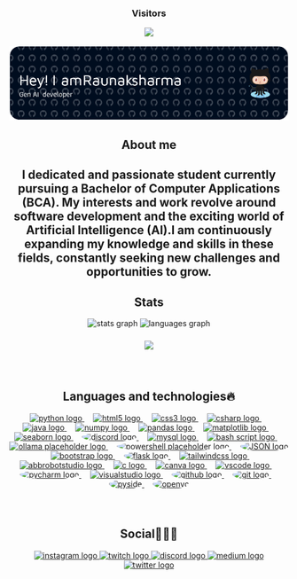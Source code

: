 <h3 align="center">Visitors</h3>


<div align="center">
  <img src="https://profile-counter.glitch.me/CoderRony955/count.svg?"  />
</div>

![Header](./github-header-image.png)

<h2 align="center">About me</h2>
<h2 align="center">I dedicated and passionate student currently pursuing a Bachelor of Computer Applications (BCA). My interests and work revolve around software development and the exciting world of Artificial Intelligence (AI).I am continuously expanding my knowledge and skills in these fields, constantly seeking new challenges and opportunities to grow.</h2>

###

<div align="center">
   <h2>Stats</h2>
  <img src="https://github-readme-stats.vercel.app/api?username=CoderRony955&hide_title=false&hide_rank=false&show_icons=true&include_all_commits=true&count_private=true&disable_animations=false&theme=dracula&locale=en&hide_border=false" height="150" alt="stats graph"  />
  <img src="https://github-readme-stats.vercel.app/api/top-langs?username=CoderRony955&locale=en&hide_title=false&layout=compact&card_width=320&langs_count=5&theme=dark&hide_border=false" height="150" alt="languages graph"  />
</div>




###
<div align="center">
  <img height="270" src="https://media1.tenor.com/m/XrdDpwgmEKYAAAAC/typing-papers.gif"  />
</div>

###


<br clear="both">

<div align="center">
  <h2>Languages and technologies🔥</h2>
  
  <a href="https://www.python.org" target="_blank">
    <img src="https://cdn.jsdelivr.net/gh/devicons/devicon/icons/python/python-original.svg" height="56" alt="python logo" />
  </a>
  <img width="12" />
  <a href="https://developer.mozilla.org/en-US/docs/Web/HTML" target="_blank">
    <img src="https://cdn.jsdelivr.net/gh/devicons/devicon/icons/html5/html5-original.svg" height="56" alt="html5 logo" />
  </a>
  <img width="12" />
  <a href="https://developer.mozilla.org/en-US/docs/Web/CSS" target="_blank">
    <img src="https://cdn.jsdelivr.net/gh/devicons/devicon/icons/css3/css3-original.svg" height="56" alt="css3 logo" />
  </a>
  <img width="12" />
  <a href="https://docs.microsoft.com/en-us/dotnet/csharp/" target="_blank">
    <img src="https://cdn.jsdelivr.net/gh/devicons/devicon/icons/csharp/csharp-original.svg" height="56" alt="csharp logo" />
  </a>
  <img width="12" />
  <a href="https://www.java.com/en/" target="_blank">
    <img src="https://cdn.iconscout.com/icon/free/png-512/free-java-logo-icon-download-in-svg-png-gif-file-formats--wordmark-programming-language-pack-logos-icons-1174953.png?f=webp&w=256" height="56" alt="java logo" />
  </a>
  <img width="12" />
  <a href="https://numpy.org" target="_blank">
    <img src="https://cdn.jsdelivr.net/gh/devicons/devicon/icons/numpy/numpy-original.svg" height="56" alt="numpy logo" />
  </a>
  <img width="12" />
  <a href="https://pandas.pydata.org" target="_blank">
    <img src="https://cdn.jsdelivr.net/gh/devicons/devicon/icons/pandas/pandas-original.svg" height="56" alt="pandas logo" />
  </a>
  <img width="12" />
  <a href="https://matplotlib.org" target="_blank">
    <img src="https://cdn.jsdelivr.net/gh/devicons/devicon/icons/matplotlib/matplotlib-original.svg" height="56" alt="matplotlib logo" />
  </a>
  <img width="12" />
  <a href="https://seaborn.pydata.org" target="_blank">
    <img src="https://seaborn.pydata.org/_images/logo-mark-lightbg.svg" height="56" alt="seaborn logo" />
  </a>
  <img width="12" />
  <a href="https://discordpy.readthedocs.io" target="_blank">
    <img src="https://d112y698adiu2z.cloudfront.net/photos/production/software_photos/001/502/804/datas/gallery.jpg" height="56"  alt="discord logo" style="border-radius: 50%";/>
  </a>
  <img width="12" />
  <a href="https://www.mysql.com" target="_blank">
    <img src="https://cdn.jsdelivr.net/gh/devicons/devicon/icons/mysql/mysql-original-wordmark.svg" height="56" alt="mysql logo" />
  </a>
  <img width="12" />
  <a href="https://www.javatpoint.com/bash-scripting" target="_blank">
    <img src="https://d33wubrfki0l68.cloudfront.net/306f655dcc33cc3d958cab80d78d3f2da427974c/a2bd8/img/logo/svg/full_colored_dark.svg" height="56" alt="bash script logo" />
  </a>
  <img width="12" />
  <a href="https://ollama.com" target="_blank">
    <img src="https://ollama.com/public/assets/c889cc0d-cb83-4c46-a98e-0d0e273151b9/42f6b28d-9117-48cd-ac0d-44baaf5c178e.png" height="56" alt="ollama placeholder logo" />
  </a>
  <img width="12" />
  <a href="https://learn.microsoft.com/en-us/powershell/" target="_blank">
    <img src="https://cdn.worldvectorlogo.com/logos/powershell.svg" height="56" alt="powershell placeholder logo" style="border-radius: 50%;" />
  </a>
    <img width="12" />
  <a href="https://www.json.org/json-en.html" target="_blank">
    <img src="https://upload.wikimedia.org/wikipedia/commons/thumb/c/c9/JSON_vector_logo.svg/182px-JSON_vector_logo.svg.png" height="56" alt="JSON logo" style="border-radius: 50%;" />
  </a>
  <img width="12" />
  <a href="https://getbootstrap.com" target="_blank">
    <img src="https://cdn.jsdelivr.net/gh/devicons/devicon/icons/bootstrap/bootstrap-original.svg" height="56" alt="bootstrap logo" />
  </a>
  <img width="12" />
<a href="https://flask.palletsprojects.com/" target="_blank">
  <img src="https://cdn.jsdelivr.net/gh/devicons/devicon/icons/flask/flask-original.svg" height="56" alt="flask logo" style="border-radius: 50%;" />
</a>
  <img width="12" />
  <a href="https://tailwindcss.com" target="_blank">
    <img src="https://cdn.jsdelivr.net/gh/devicons/devicon/icons/tailwindcss/tailwindcss-original-wordmark.svg" height="56" alt="tailwindcss logo" />
  </a>
  <img width="12" />
  <a href="https://www.abbrobotstudio.com" target="_blank">
    <img src="https://skillicons.dev/icons?i=bots" height="56" alt="abbrobotstudio logo" />
  </a>
  <img width="12" />
  <a href="https://en.wikipedia.org/wiki/C_(programming_language)" target="_blank">
    <img src="https://cdn.jsdelivr.net/gh/devicons/devicon/icons/c/c-original.svg" height="56" alt="c logo" />
  </a>
  <img width="12" />
  <a href="https://www.canva.com" target="_blank">
    <img src="https://cdn.jsdelivr.net/gh/devicons/devicon/icons/canva/canva-original.svg" height="56" alt="canva logo" />
  </a>
  <img width="12" />
  <a href="https://code.visualstudio.com" target="_blank">
    <img src="https://cdn.jsdelivr.net/gh/devicons/devicon/icons/vscode/vscode-original.svg" height="56" alt="vscode logo" />
  </a>
  <img width="12" />
  <a href="https://www.jetbrains.com/pycharm/" target="_blank">
    <img src="https://blogger.googleusercontent.com/img/a/AVvXsEjYp9i8cGlbtItnf7ku20meAhfGgMG55_T5pXyStrWe4G32k7TILtSFRdzKm_6upNpXMgEM-Xqpsop6_UmXo62qG5Eq9PcAvzVgQlRAyhomFE52HKid__n1SpiNdjV-H7PVNOSpxerHHzOMyAR9f4D1JWkI3WRaz3UePaYsqHOwqJ3XCgPchgOLlhjJww=w200-h200" height="56" alt="pycharm logo" style="border-radius: 50%;" />
  </a>
  <img width="12" />
  <a href="https://visualstudio.microsoft.com" target="_blank">
    <img src="https://cdn.jsdelivr.net/gh/devicons/devicon/icons/visualstudio/visualstudio-plain.svg" height="56" alt="visualstudio logo" />
  </a>
<img width="12" />
<a href="https://github.com/" target="_blank">
  <img src="https://cdn.jsdelivr.net/gh/devicons/devicon/icons/github/github-original.svg" height="56" alt="github logo" style="border-radius: 50%;" />
</a>
<img width="12" />
<a href="https://git-scm.com/" target="_blank">
  <img src="https://cdn.jsdelivr.net/gh/devicons/devicon/icons/git/git-original.svg" height="56" alt="git logo" style="border-radius: 50%;" />
</a>
<img width="12" />
<a href="https://wiki.qt.io/Qt_for_Python" target="_blank">
  <img src="https://qt-wiki-uploads.s3.amazonaws.com/images/0/07/PySideLogo1.png" height="56" alt="pyside" style="border-radius: 50%;" />
</a>
<img width="12" />
<a href="https://opencv.org/" target="_blank">
  <img src="https://upload.wikimedia.org/wikipedia/commons/thumb/3/32/OpenCV_Logo_with_text_svg_version.svg/730px-OpenCV_Logo_with_text_svg_version.svg.png" height="56" alt="openvc" style="border-radius: 50%;" />
</a>


</div>

###

<br clear="both">
<div align="center">
  <h2>Social🧑🏻‍💻</h2>
  
  <a href="https://www.instagram.com/__raunakk__/" target="_blank">
    <img src="https://img.shields.io/static/v1?message=Instagram&logo=instagram&label=&color=E4405F&logoColor=white&labelColor=&style=flat" height="35" alt="instagram logo"  />
  </a>
  <a href="https://www.twitch.tv/phantomxd95" target="_blank">
    <img src="https://img.shields.io/static/v1?message=Twitch&logo=twitch&label=&color=9146FF&logoColor=white&labelColor=&style=flat" height="35" alt="twitch logo"  />
  </a>
  <a href="https://discord.gg/SK9k6mdzvP" target="_blank">
    <img src="https://img.shields.io/static/v1?message=Discord&logo=discord&label=&color=7289DA&logoColor=white&labelColor=&style=flat" height="35" alt="discord logo"  />
  </a>
  <a href="https://medium.com/@1973reenaraunak" target="_blank">
    <img src="https://img.shields.io/static/v1?message=Medium&logo=medium&label=&color=12100E&logoColor=white&labelColor=&style=flat" height="35" alt="medium logo"  />
  </a>
  <a href="https://x.com/__Raunakk__" target="_blank">
    <img src="https://img.shields.io/static/v1?message=Twitter&logo=twitter&label=&color=1DA1F2&logoColor=white&labelColor=&style=flat" height="35" alt="twitter logo"  />
  </a>

</div>

###
